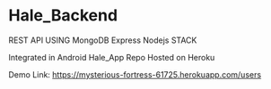 # Hale_Backend
REST API USING MongoDB Express Nodejs STACK 

Integrated in Android Hale_App Repo
Hosted on Heroku

Demo Link: https://mysterious-fortress-61725.herokuapp.com/users
